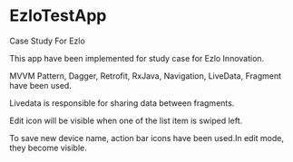 # EzloTestApp
Case Study For Ezlo

This app have been implemented for study case for Ezlo Innovation.

MVVM Pattern, Dagger, Retrofit, RxJava, Navigation, LiveData, Fragment have been used.

Livedata is responsible for sharing data between fragments.

Edit icon will be visible when one of the list item is swiped left.

To save new device name, action bar icons have been used.In edit mode, they become visible.
